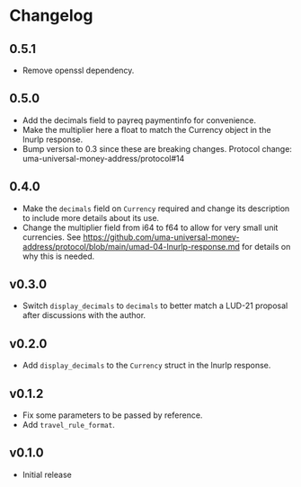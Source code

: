 # Changelog

## 0.5.1
- Remove openssl dependency.

## 0.5.0
- Add the decimals field to payreq paymentinfo for convenience.
- Make the multiplier here a float to match the Currency object in the lnurlp response.
- Bump version to 0.3 since these are breaking changes. Protocol change: uma-universal-money-address/protocol#14

## 0.4.0
- Make the `decimals` field on `Currency` required and change its description to include more details about its use.
- Change the multiplier field from i64 to f64 to allow for very small unit currencies. See https://github.com/uma-universal-money-address/protocol/blob/main/umad-04-lnurlp-response.md for details on why this is needed.

## v0.3.0
- Switch `display_decimals` to `decimals` to better match a LUD-21 proposal after discussions with the author.

## v0.2.0
- Add `display_decimals` to the `Currency` struct in the lnurlp response.

## v0.1.2
- Fix some parameters to be passed by reference.
- Add `travel_rule_format`.

## v0.1.0
- Initial release
